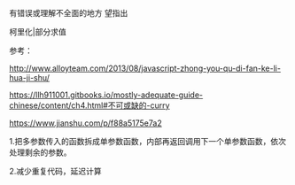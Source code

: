 有错误或理解不全面的地方 望指出

柯里化|部分求值

参考：

http://www.alloyteam.com/2013/08/javascript-zhong-you-qu-di-fan-ke-li-hua-ji-shu/

https://llh911001.gitbooks.io/mostly-adequate-guide-chinese/content/ch4.html#不可或缺的-curry

https://www.jianshu.com/p/f88a5175e7a2



1.把多参数传入的函数拆成单参数函数，内部再返回调用下一个单参数函数，依次处理剩余的参数。

2.减少重复代码，延迟计算


